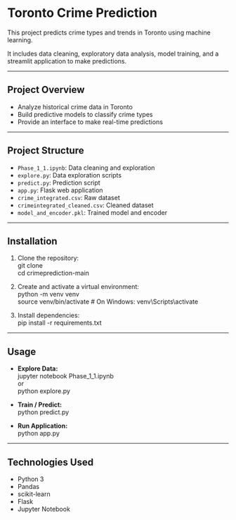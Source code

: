 # Toronto Crime Prediction

This project predicts crime types and trends in Toronto using machine learning.

It includes data cleaning, exploratory data analysis, model training, and a streamlit application to make predictions.

---

## Project Overview

- Analyze historical crime data in Toronto
- Build predictive models to classify crime types
- Provide an interface to make real-time predictions

---

## Project Structure

- `Phase_1_1.ipynb`: Data cleaning and exploration
- `explore.py`: Data exploration scripts
- `predict.py`: Prediction script
- `app.py`: Flask web application
- `crime_integrated.csv`: Raw dataset
- `crimeintegrated_cleaned.csv`: Cleaned dataset
- `model_and_encoder.pkl`: Trained model and encoder

---

## Installation

1. Clone the repository:    
   git clone <your-repo-url>    
   cd crimeprediction-main  

2. Create and activate a virtual environment:  
   python -m venv venv    
   source venv/bin/activate # On Windows: venv\Scripts\activate  
   
3. Install dependencies:  
   pip install -r requirements.txt
   
---

## Usage

- **Explore Data:**  
  jupyter notebook Phase_1_1.ipynb  
  or  
  python explore.py      

- **Train / Predict:**  
  python predict.py  
  
- **Run Application:**  
  python app.py  

---

## Technologies Used

- Python 3
- Pandas
- scikit-learn
- Flask
- Jupyter Notebook


 





